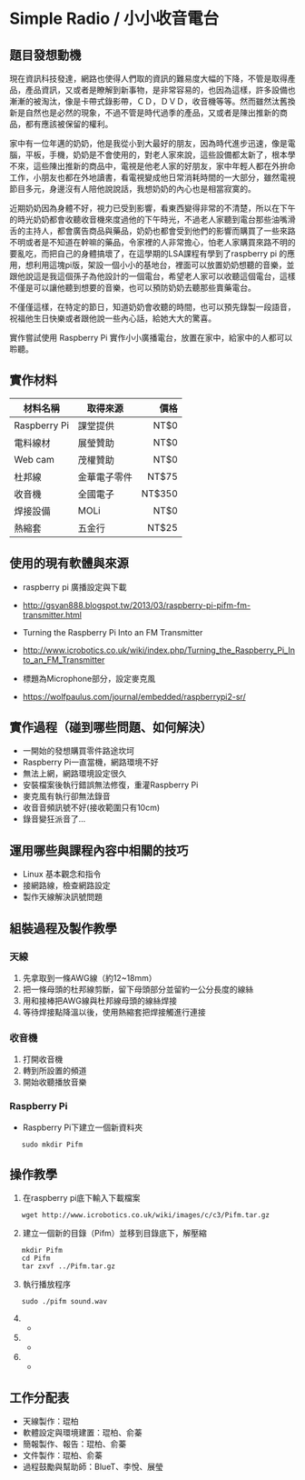 # Simple Radio / 小小收音電台

## 題目發想動機
  現在資訊科技發達，網路也使得人們取的資訊的難易度大幅的下降，不管是取得產品，產品資訊，又或者是瞭解到新事物，是非常容易的，也因為這樣，許多設備也漸漸的被淘汰，像是卡帶式錄影帶，ＣＤ，ＤＶＤ，收音機等等。然而雖然汰舊換新是自然也是必然的現象，不過不管是時代過季的產品，又或者是陳出推新的商品，都有應該被保留的權利。

  家中有一位年邁的奶奶，他是我從小到大最好的朋友，因為時代進步迅速，像是電腦，平板，手機，奶奶是不會使用的，對老人家來說，這些設備都太新了，根本學不來，這些陳出推新的商品中，電視是他老人家的好朋友，家中年輕人都在外拚命工作，小朋友也都在外地讀書，看電視變成他日常消耗時間的一大部分，雖然電視節目多元，身邊沒有人陪他說說話，我想奶奶的內心也是相當寂寞的。

  近期奶奶因為身體不好，視力已受到影響，看東西變得非常的不清楚，所以在下午的時光奶奶都會收聽收音機來度過他的下午時光，不過老人家聽到電台那些油嘴滑舌的主持人，都會廣告商品與藥品，奶奶也都會受到他們的影響而購買了一些來路不明或者是不知道在幹嘛的藥品，令家裡的人非常擔心，怕老人家購買來路不明的要亂吃，而把自己的身體搞壞了，在這學期的LSA課程有學到了raspberry pi 的應用，想利用這塊pi版，架設一個小小的基地台，裡面可以放置奶奶想聽的音樂，並跟他說這是我這個孫子為他設計的一個電台，希望老人家可以收聽這個電台，這樣不僅是可以讓他聽到想要的音樂，也可以預防奶奶去聽那些賣藥電台。

  不僅僅這樣，在特定的節日，知道奶奶會收聽的時間，也可以預先錄製一段語音，祝福他生日快樂或者跟他說一些內心話，給她大大的驚喜。

  實作嘗試使用 Raspberry Pi 實作小小廣播電台，放置在家中，給家中的人都可以聆聽。

## 實作材料
| 材料名稱 | 取得來源 | 價格 |
| --- | --- | ---: |
| Raspberry Pi | 課堂提供  | NT$0 |
| 電料線材    |展瑩贊助     | NT$0 |
| Web cam      |茂權贊助      | NT$0 |
| 杜邦線      |金華電子零件  | NT$75|
| 收音機      |全國電子      | NT$350|
|焊接設備      |MOLi | NT$0  |
|熱縮套       |五金行       | NT$25 |


## 使用的現有軟體與來源
  - raspberry pi 廣播設定與下載
   - http://gsyan888.blogspot.tw/2013/03/raspberry-pi-pifm-fm-transmitter.html

  - Turning the Raspberry Pi Into an FM Transmitter
   - http://www.icrobotics.co.uk/wiki/index.php/Turning_the_Raspberry_Pi_Into_an_FM_Transmitter

  - 標題為Microphone部分，設定麥克風
   - https://wolfpaulus.com/journal/embedded/raspberrypi2-sr/

## 實作過程（碰到哪些問題、如何解決）
  - 一開始的發想購買零件路途坎坷
  - Raspberry Pi一直當機，網路環境不好
  - 無法上網，網路環境設定很久
  - 安裝檔案後執行錯誤無法修復，重灌Raspberry Pi
  - 麥克風有執行卻無法錄音
  - 收音音頻訊號不好(接收範圍只有10cm)
  - 錄音變狂派音了...

## 運用哪些與課程內容中相關的技巧
  - Linux 基本觀念和指令
  - 接網路線，檢查網路設定
  - 製作天線解決訊號問題

## 組裝過程及製作教學
### 天線
  1. 先拿取到一條AWG線（約12~18mm）
  2. 把一條母頭的杜邦線剪斷，留下母頭部分並留約一公分長度的線絲
  3. 用和接棒把AWG線與杜邦線母頭的線絲焊接
  4. 等待焊接點降溫以後，使用熱縮套把焊接觸進行連接

### 收音機
  1. 打開收音機
  2. 轉到所設置的頻道
  3. 開始收聽播放音樂

### Raspberry Pi
- Raspberry Pi下建立一個新資料夾
```
   sudo mkdir Pifm
```

## 操作教學
  1. 在raspberry pi底下輸入下載檔案
```
   wget http://www.icrobotics.co.uk/wiki/images/c/c3/Pifm.tar.gz
```
  2. 建立一個新的目錄（Pifm）並移到目錄底下，解壓縮
```
   mkdir Pifm
   cd Pifm
   tar zxvf ../Pifm.tar.gz
```
  3. 執行播放程序
```
   sudo ./pifm sound.wav
```

  4. *

  5. *

  6. *


## 工作分配表
  - 天線製作：琨柏
  - 軟體設定與環境建置：琨柏、俞蓁
  - 簡報製作、報告：琨柏、俞蓁
  - 文件製作：琨柏、俞蓁
  - 過程鼓勵與幫助師：BlueT、李悅、展瑩
